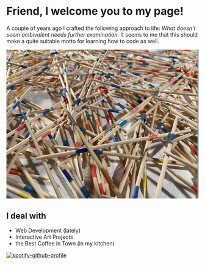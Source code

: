 # Friend, I welcome you to my page!

A couple of years ago I crafted the following approach to life: _What doesn't seem ambivalent needs further examination._ It seems to me that this should make a quite suitable motto for learning how to code as well.

![Image from performance "Schweigen Schweigen Schweigen](./images/mikado_small.png)

## I deal with

- Web Development (lately)
- Interactive Art Projects
- the Best Coffee in Town (in my kitchen)

[![spotify-github-profile](https://spotify-github-profile.vercel.app/api/view?uid=torbenjost&cover_image=true&theme=default&show_offline=false&background_color=121212&interchange=false)](https://github.com/kittinan/spotify-github-profile)
